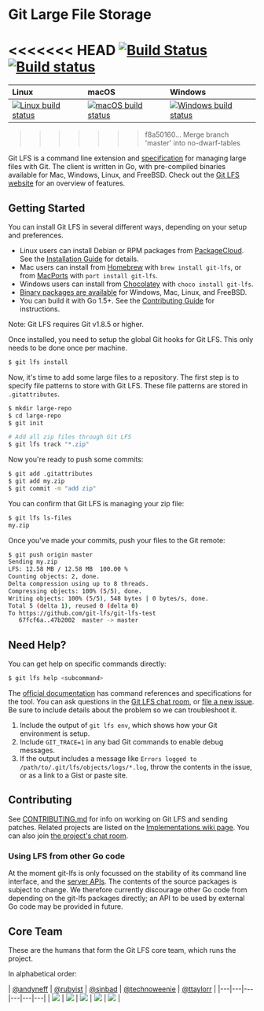 # Git Large File Storage

<<<<<<< HEAD
[![Build Status](https://travis-ci.org/github/git-lfs.svg?branch=master)](https://travis-ci.org/github/git-lfs)
[![Build status](https://ci.appveyor.com/api/projects/status/46a5yoqc3hk59bl5/branch/master?svg=true)](https://ci.appveyor.com/project/git-lfs/git-lfs/branch/master)
=======
| Linux | macOS | Windows |
| :---- | :------ | :---- |
[ ![Linux build status][1]][2] | [![macOS build status][3]][4] | [![Windows build status][5]][6] |

[1]: https://travis-ci.org/git-lfs/git-lfs.svg?branch=master
[2]: https://travis-ci.org/git-lfs/git-lfs
[3]: https://circleci.com/gh/git-lfs/git-lfs.svg?style=shield&circle-token=856152c2b02bfd236f54d21e1f581f3e4ebf47ad
[4]: https://circleci.com/gh/git-lfs/git-lfs
[5]: https://ci.appveyor.com/api/projects/status/46a5yoqc3hk59bl5/branch/master?svg=true
[6]: https://ci.appveyor.com/project/git-lfs/git-lfs/branch/master
>>>>>>> f8a50160... Merge branch 'master' into no-dwarf-tables

Git LFS is a command line extension and [specification](docs/spec.md) for
managing large files with Git. The client is written in Go, with pre-compiled
binaries available for Mac, Windows, Linux, and FreeBSD. Check out the
[Git LFS website][page] for an overview of features.

[page]: https://git-lfs.github.com/

## Getting Started

You can install Git LFS in several different ways, depending on your setup and
preferences.

* Linux users can install Debian or RPM packages from [PackageCloud](https://packagecloud.io/github/git-lfs/install).  See the [Installation Guide](./INSTALLING.md) for details.
* Mac users can install from [Homebrew](https://github.com/Homebrew/homebrew) with `brew install git-lfs`, or from [MacPorts](https://www.macports.org) with `port install git-lfs`.
* Windows users can install from [Chocolatey](https://chocolatey.org/) with `choco install git-lfs`.
* [Binary packages are available][rel] for Windows, Mac, Linux, and FreeBSD.
* You can build it with Go 1.5+. See the [Contributing Guide](./CONTRIBUTING.md) for instructions.

[rel]: https://github.com/git-lfs/git-lfs/releases

Note: Git LFS requires Git v1.8.5 or higher.

Once installed, you need to setup the global Git hooks for Git LFS. This only
needs to be done once per machine.

```bash
$ git lfs install
```

Now, it's time to add some large files to a repository. The first step is to
specify file patterns to store with Git LFS. These file patterns are stored in
`.gitattributes`.

```bash
$ mkdir large-repo
$ cd large-repo
$ git init

# Add all zip files through Git LFS
$ git lfs track "*.zip"
```

Now you're ready to push some commits:

```bash
$ git add .gitattributes
$ git add my.zip
$ git commit -m "add zip"
```

You can confirm that Git LFS is managing your zip file:

```bash
$ git lfs ls-files
my.zip
```

Once you've made your commits, push your files to the Git remote:

```bash
$ git push origin master
Sending my.zip
LFS: 12.58 MB / 12.58 MB  100.00 %
Counting objects: 2, done.
Delta compression using up to 8 threads.
Compressing objects: 100% (5/5), done.
Writing objects: 100% (5/5), 548 bytes | 0 bytes/s, done.
Total 5 (delta 1), reused 0 (delta 0)
To https://github.com/git-lfs/git-lfs-test
   67fcf6a..47b2002  master -> master
```

## Need Help?

You can get help on specific commands directly:

```bash
$ git lfs help <subcommand>
```

The [official documentation](docs) has command references and specifications for
the tool. You can ask questions in the [Git LFS chat room][chat], or [file a new
issue][ish]. Be sure to include details about the problem so we can
troubleshoot it.

1. Include the output of `git lfs env`, which shows how your Git environment
is setup.
2. Include `GIT_TRACE=1` in any bad Git commands to enable debug messages.
3. If the output includes a message like `Errors logged to /path/to/.git/lfs/objects/logs/*.log`,
throw the contents in the issue, or as a link to a Gist or paste site.

[chat]: https://gitter.im/git-lfs/git-lfs
[ish]: https://github.com/git-lfs/git-lfs/issues

## Contributing

See [CONTRIBUTING.md](CONTRIBUTING.md) for info on working on Git LFS and
sending patches. Related projects are listed on the [Implementations wiki
page][impl]. You can also join [the project's chat room][chat].

[impl]: https://github.com/git-lfs/git-lfs/wiki/Implementations

### Using LFS from other Go code

At the moment git-lfs is only focussed on the stability of its command line
interface, and the [server APIs](docs/api/README.md). The contents of the
source packages is subject to change. We therefore currently discourage other
Go code from depending on the git-lfs packages directly; an API to be used by
external Go code may be provided in future.

## Core Team

These are the humans that form the Git LFS core team, which runs the project.

In alphabetical order:

| [@andyneff](https://github.com/andyneff) | [@rubyist](https://github.com/rubyist) | [@sinbad](https://github.com/sinbad) | [@technoweenie](https://github.com/technoweenie) | [@ttaylorr](https://github.com/ttaylorr) |
|---|---|---|---|---|---|
| [![](https://avatars1.githubusercontent.com/u/7596961?v=3&s=100)](https://github.com/andyneff) | [![](https://avatars1.githubusercontent.com/u/143?v=3&s=100)](https://github.com/rubyist) | [![](https://avatars1.githubusercontent.com/u/142735?v=3&s=100)](https://github.com/sinbad) | [![](https://avatars3.githubusercontent.com/u/21?v=3&s=100)](https://github.com/technoweenie) | [![](https://avatars3.githubusercontent.com/u/443245?v=3&s=100)](https://github.com/ttaylorr) |
